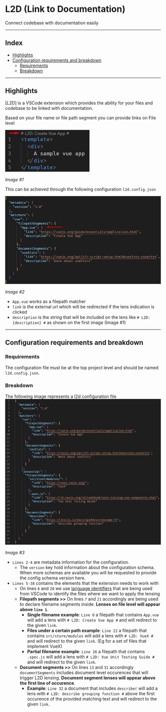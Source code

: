 # L2D (Link to Documentation)

Connect codebase with documentation easily

---

## Index

- [Highlights](#highlights)
- [Configuration requirements and breakdown](#configuration-requirements-and-breakdown)
  - [Requirements](#requirements)
  - [Breakdown](#breakdown)

---

## Highlights

[L2D] is a VSCode extension which provides the ability for your files and codebase to be linked with documentation.

Based on your file name or file path segment you can provide links on File level

<img src="https://raw.githubusercontent.com/stacon/l2d/develop--v.1.0.2/images/readme/app-vue-example.png" alt="">

_Image #1_

This can be achieved through the following configuration `l2d.config.json`

<img src="https://raw.githubusercontent.com/stacon/l2d/develop--v.1.0.2/images/readme/first-config-example.png" alt="">

_Image #2_

- `App.vue` works as a filepath matcher
- `link` is the external url which will be redirected if the lens indication is clicked
- `description` is the string that will be included on the lens like `# L2D: {description} #` as shown on the first image (Image #1)

---

## Configuration requirements and breakdown

### Requirements

The configuration file must be at the top project level and should be named `l2d.config.json`.

### Breakdown

The following image represents a l2d configuration file
<img src="https://raw.githubusercontent.com/stacon/l2d/develop--v.1.0.2/images/readme/second-config-example.png" alt="">

_Image #3_

- `Lines 2-4` are metadata information for the configuration.
  - The `version` key hold information about the configuration schema. When more schemas are available you will be requested to provide the config schema version here.
- `Lines 5-38` contains the elements that the extension needs to work with
  - On lines `6` and `20` we use [language identifiers](https://code.visualstudio.com/docs/languages/identifiers) that are being used from VSCode to identify the files where we want to apply the lensing
  - **Filepath segments >>** On lines `7` and `21` accordingly are being used to declare filename segments inside. **Lenses on file level will appear above `line 1`**.
    - **Single filename example**: `Line 8` a filepath that contains `App.vue` will add a lens with `# L2D: Create Vue App #` and will redirect to the given `link`.
    - **Files under a certain path example**: `Line 22` a filepath that contains `src/store/modules` will add a lens with `# L2D: VueX #` and will redirect to the given `link`. (Eg for a set of files that implement VueX)
    - **Partial filename example**: `Line 26` a filepath that contains `.spec.js` will add a lens with `# L2D: Vue Unit Testing Guide #` and will redirect to the given `link`.
  - **Document segments >>** On lines `13` and `31` accordingly `documentSegments` includes document level occurences that will trigger L2D lensing. **Document segment lenses will appear above the first line of occurence**.
    - **Example**: `Line 32` a document that includes `describe(` will add a lens with `# L2D: describe grouping function #` above the first occurence of the provided matching text and will redirect to the given `link`.
